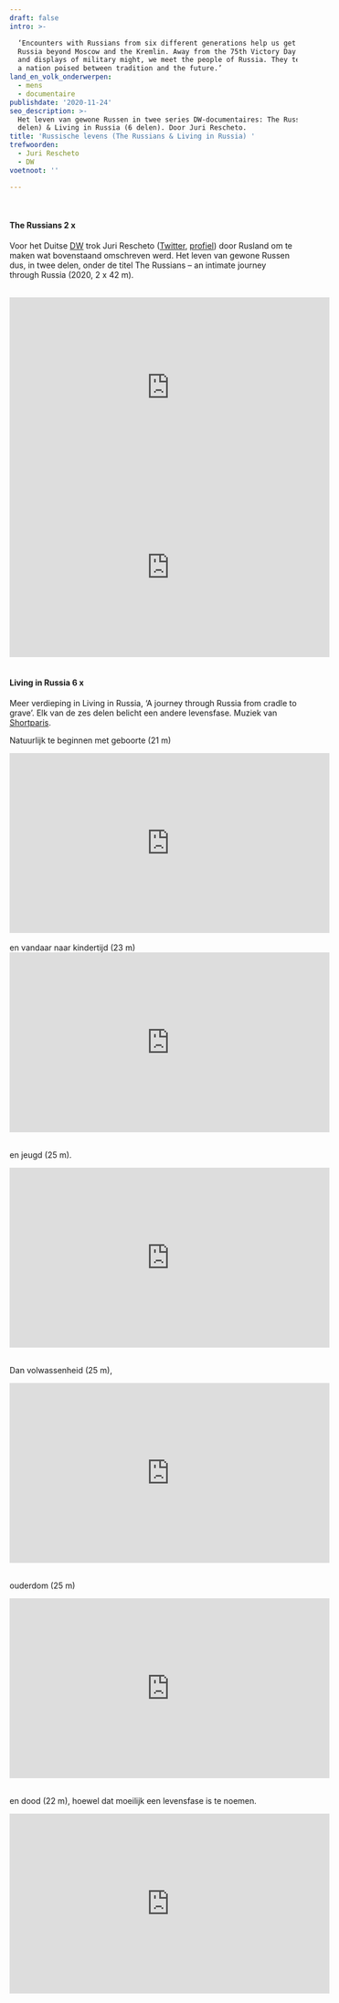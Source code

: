 ```yaml
---
draft: false
intro: >-

  ‘Encounters with Russians from six different generations help us get to know a
  Russia beyond Moscow and the Kremlin. Away from the 75th Victory Day parade
  and displays of military might, we meet the people of Russia. They tell us of
  a nation poised between tradition and the future.’
land_en_volk_onderwerpen:
  - mens
  - documentaire
publishdate: '2020-11-24'
seo_description: >-
  Het leven van gewone Russen in twee series DW-documentaires: The Russians (2
  delen) & Living in Russia (6 delen). Door Juri Rescheto.
title: 'Russische levens (The Russians & Living in Russia) '
trefwoorden:
  - Juri Rescheto
  - DW
voetnoot: ''

---
```


<br/> 

#### The Russians 2 x

Voor het Duitse [DW](https://www.dw.com/en/top-stories/s-9097) trok Juri Rescheto ([Twitter](https://twitter.com/juri_rescheto), [profiel](https://www.dw.com/en/focus-onjuri-rescheto/a-18838091)) door Rusland om te maken wat bovenstaand omschreven werd. Het leven van gewone Russen dus, in twee delen, onder de titel The Russians – an intimate journey through Russia (2020, 2 x 42 m).

<br/> 



<iframe width="560" height="315" src="https://www.youtube.com/embed/qfuDZEQjro8" frameborder="0" allow="accelerometer; autoplay; clipboard-write; encrypted-media; gyroscope; picture-in-picture" allowfullscreen></iframe>


<iframe width="560" height="315" src="https://www.youtube.com/embed/z35dX3EEGko" frameborder="0" allow="accelerometer; autoplay; clipboard-write; encrypted-media; gyroscope; picture-in-picture" allowfullscreen></iframe>

 
<br/> 
<br/>
 

#### Living in Russia 6 x

Meer verdieping in Living in Russia, ‘A journey through Russia from cradle to grave’. Elk van de zes delen belicht een andere levensfase. Muziek van [Shortparis](https://en.wikipedia.org/wiki/Shortparis).

Natuurlijk te beginnen met geboorte (21 m)
 

<iframe width="560" height="315" src="https://www.youtube.com/embed/3cO58tL1CUw" frameborder="0" allow="accelerometer; autoplay; encrypted-media; gyroscope; picture-in-picture" allowfullscreen></iframe>

<br/>
<br/>
en vandaar naar kindertijd (23 m)

 
 <iframe width="560" height="315" src="https://www.youtube.com/embed/4IG4eVdhbxI" frameborder="0" allow="accelerometer; autoplay; clipboard-write; encrypted-media; gyroscope; picture-in-picture" allowfullscreen></iframe>

<br/>
<br/>


en jeugd (25 m).

<iframe width="560" height="315" src="https://www.youtube.com/embed/sRIiTk1nR78" frameborder="0" allow="accelerometer; autoplay; clipboard-write; encrypted-media; gyroscope; picture-in-picture" allowfullscreen></iframe>

<br/>
<br/>

Dan volwassenheid (25 m),


<iframe width="560" height="315" src="https://www.youtube.com/embed/he8FGw9e-pc" frameborder="0" allow="accelerometer; autoplay; clipboard-write; encrypted-media; gyroscope; picture-in-picture" allowfullscreen></iframe> 

<br/>
<br/>

ouderdom (25 m)
 

<iframe width="560" height="315" src="https://www.youtube.com/embed/SAnWF6yTaWQ" frameborder="0" allow="accelerometer; autoplay; clipboard-write; encrypted-media; gyroscope; picture-in-picture" allowfullscreen></iframe>

<br/>
<br/>

en dood (22 m), hoewel dat moeilijk een levensfase is te noemen. 


 <iframe width="560" height="315" src="https://www.youtube.com/embed/bQN420LIwrc" frameborder="0" allow="accelerometer; autoplay; clipboard-write; encrypted-media; gyroscope; picture-in-picture" allowfullscreen></iframe>



 